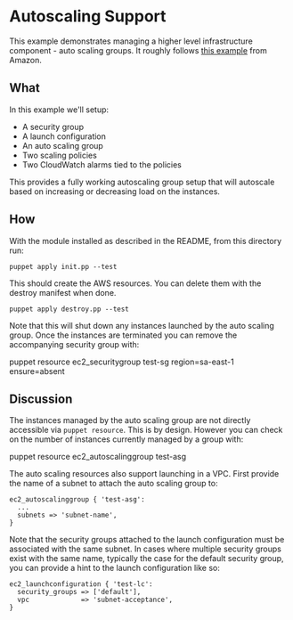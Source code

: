 # Autoscaling Support

This example demonstrates managing a higher level infrastructure
component - auto scaling groups. It roughly follows [this
example](http://docs.aws.amazon.com/AutoScaling/latest/DeveloperGuide/policy-creating-cli.html)
from Amazon.


## What

In this example we'll setup:

* A security group
* A launch configuration
* An auto scaling group
* Two scaling policies
* Two CloudWatch alarms tied to the policies

This provides a fully working autoscaling group setup that will
autoscale based on increasing or decreasing load on the instances.

## How

With the module installed as described in the README, from this
directory run:

    puppet apply init.pp --test


This should create the AWS resources. You can delete them
with the destroy manifest when done.

    puppet apply destroy.pp --test

Note that this will shut down any instances launched by the auto scaling
group. Once the instances are terminated you can remove the accompanying
security group with:

   puppet resource ec2_securitygroup test-sg region=sa-east-1 ensure=absent


## Discussion

The instances managed by the auto scaling group are not directly
accessible via `puppet resource`. This is by design. However you can
check on the number of instances currently managed by a group with:

   puppet resource ec2_autoscalinggroup test-asg

The auto scaling resources also support launching in a VPC. First
provide the name of a subnet to attach the auto scaling group to:

```puppet
ec2_autoscalinggroup { 'test-asg':
  ...
  subnets => 'subnet-name',
}
```

Note that the security groups attached to the launch configuration must
be associated with the same subnet. In cases where multiple security
groups exist with the same name, typically the case for the default
security group, you can provide a hint to the launch configuration like
so:

```
ec2_launchconfiguration { 'test-lc':
  security_groups => ['default'],
  vpc             => 'subnet-acceptance',
}
```

